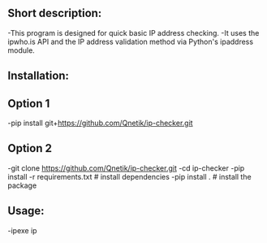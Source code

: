 
## Short description:
 -This program is designed for quick basic IP address checking.
 -It uses the ipwho.is API and the IP address validation method via Python's ipaddress module.


## Installation:
  ## Option 1
  -pip install git+https://github.com/Qnetik/ip-checker.git
  
  ## Option 2
  -git clone https://github.com/Qnetik/ip-checker.git
  -cd ip-checker
  -pip install -r requirements.txt  # install dependencies
  -pip install .                    # install the package


## Usage:
 -ipexe ip

 
  